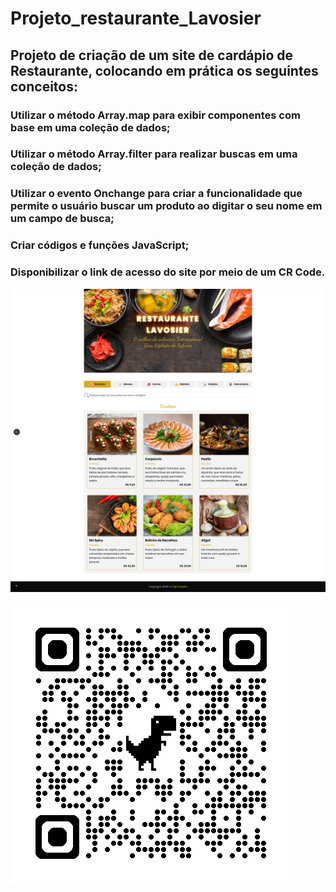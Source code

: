 # Projeto_restaurante_Lavosier

## Projeto de criação de um site de cardápio de Restaurante, colocando em prática os seguintes conceitos:
### Utilizar o método Array.map para exibir componentes com base em uma coleção de dados;
### Utilizar o método Array.filter para realizar buscas em uma coleção de dados;
### Utilizar o evento Onchange para criar a funcionalidade que permite o usuário buscar um produto ao digitar o seu nome em um campo de busca;
### Criar códigos e funções JavaScript;
### Disponibilizar o link de acesso do site por meio de um CR Code.

![Restaurante Lavosier](https://github.com/lipenspereira39/Projeto-Restaurante-Lavosier/blob/main/Restaurante_Lavosier.png)

![QR CODE](https://github.com/lipenspereira39/Projeto-Restaurante-Lavosier/blob/main/qrcode_projeto-restaurante-lavosier-v1n5.vercel.app.png)
